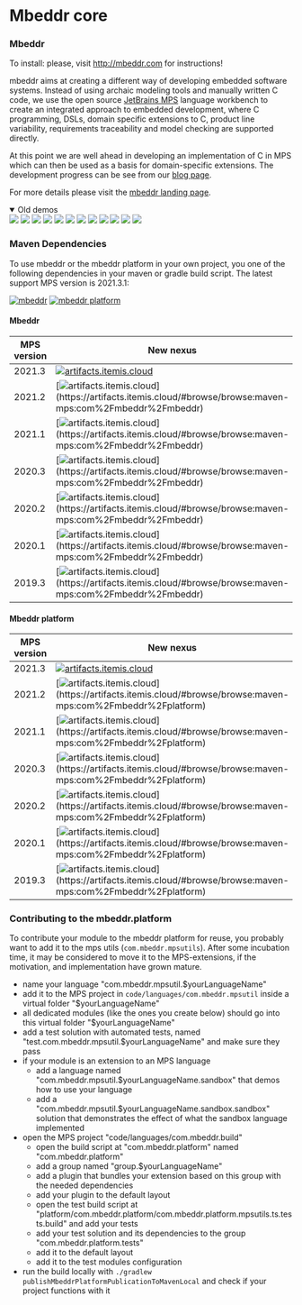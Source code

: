 # Mbeddr core

### Mbeddr

To install: please, visit http://mbeddr.com for instructions!

mbeddr aims at creating a different way of developing embedded software systems. Instead of using archaic modeling tools and manually written C code, we use the open source [JetBrains MPS](http://jetbrains.com/mps) language workbench to create an integrated approach to embedded development, where C programming, DSLs, domain specific extensions to C, product line variability, requirements traceability and model checking are supported directly.

At this point we are well ahead in developing an implementation of C in MPS which can then be used as a basis for domain-specific extensions. The development progress can be see from our [blog page](http://mbeddr.com/blog/).

For more details please visit the [mbeddr landing page](https://github.com/mbeddr).

<details open>
  <summary>Old demos</summary>
  <a href="http://mbeddr.com/#!prettyPhoto/1/"><img src="http://mbeddr.com/images/feature_plainC.png" name="Cleaned Up C99"></a>
  <a href="http://mbeddr.com/#!prettyPhoto/2/"><img src="http://mbeddr.com/images/feature_logging.png" name="Reporting and Logging"></a>
  <a href="http://mbeddr.com/#!prettyPhoto/3/"><img src="http://mbeddr.com/images/feature_testing.png" name="Testing"></a>
  <a href="http://mbeddr.com/#!prettyPhoto/4/"><img src="http://mbeddr.com/images/feature_units.png" name="Physical Units"></a>
  <a href="http://mbeddr.com/#!prettyPhoto/5/"><img src="http://mbeddr.com/images/feature_statemachine.png" name="State Machines"></a>
  <a href="http://mbeddr.com/#!prettyPhoto/6/"><img src="http://mbeddr.com/images/feature_components.png" name="Interfaces and Components"></a>
  <a href="http://mbeddr.com/#!prettyPhoto/7/"><img src="http://mbeddr.com/images/feature_req.png" name="Requirements, Tracing and Docs"></a>
  <a href="http://mbeddr.com/#!prettyPhoto/8/"><img src="http://mbeddr.com/images/feature_ple.png" name="Product Line Variability"></a>
  <a href="http://mbeddr.com/#!prettyPhoto/9/"><img src="http://mbeddr.com/images/feature_verification.png" name="Formal Verification"></a>
  <a href="http://mbeddr.com/#!prettyPhoto/10/"><img src="http://mbeddr.com/images/feature_debugging.png" name="Execution and Debugging"></a>
  <a href="http://mbeddr.com/#!prettyPhoto/11/"><img src="http://mbeddr.com/images/feature_ideSupport.png" name="IDE Support"></a>
  <a href="http://mbeddr.com/#!prettyPhoto/12/"><img src="http://mbeddr.com/images/feature_versionControl.png" name="Version Control"></a>
</details>

### Maven Dependencies

To use mbeddr or the mbeddr platform in your own project, you one of the following dependencies in your maven or gradle build script. The latest support MPS version is 2021.3.1:

[![mbeddr](https://img.shields.io/badge/Github%20pages-mbeddr-success)](https://github.com/orgs/mbeddr/packages?tab=packages&q=com.mbeddr.mbeddr)
[![mbeddr platform](https://img.shields.io/badge/Github%20pages-mbeddr.platform-success)](https://github.com/orgs/mbeddr/packages?tab=packages&q=com.mbeddr.platform)

#### Mbeddr

| MPS version | New nexus | Old nexus |
| --------------- | --------------- | --------------- |
| 2021.3 | [![artifacts.itemis.cloud](https://img.shields.io/badge/dynamic/xml?url=https://artifacts.itemis.cloud/repository/maven-mps/com/mbeddr/mbeddr/maven-metadata.xml&label=artifacts.itemis.cloud&color=success&query=.//versioning/latest)](https://artifacts.itemis.cloud/#browse/browse:maven-mps:com%2Fmbeddr%2Fmbeddr) | [![projects.itemis.de](https://img.shields.io/badge/dynamic/xml?url=https://projects.itemis.de/nexus/content/repositories/mbeddr/com/mbeddr/mbeddr/maven-metadata.xml&label=projects.itemis.de&color=inactive&query=.//versioning/latest)](https://projects.itemis.de/nexus/#nexus-search;gav~com.mbeddr~mbeddr~~~) |
| 2021.2 | [![artifacts.itemis.cloud](https://img.shields.io/badge/dynamic/xml?url=https://artifacts.itemis.cloud/repository/maven-mps/com/mbeddr/mbeddr/maven-metadata.xml&label=artifacts.itemis.cloud&color=success&query=.//versioning/versions/version[starts-with(text(),'2021.2')][last()])](https://artifacts.itemis.cloud/#browse/browse:maven-mps:com%2Fmbeddr%2Fmbeddr) | [![projects.itemis.de](https://img.shields.io/badge/dynamic/xml?url=https://projects.itemis.de/nexus/content/repositories/mbeddr/com/mbeddr/mbeddr/maven-metadata.xml&label=projects.itemis.de&color=inactive&query=.//versioning/versions/version[starts-with(text(),'2021.2')][last()])](https://projects.itemis.de/nexus/#nexus-search;gav~com.mbeddr~mbeddr~2021.2*~~) |
| 2021.1 | [![artifacts.itemis.cloud](https://img.shields.io/badge/dynamic/xml?url=https://artifacts.itemis.cloud/repository/maven-mps/com/mbeddr/mbeddr/maven-metadata.xml&label=artifacts.itemis.cloud&color=success&query=.//versioning/versions/version[starts-with(text(),'2021.1')][last()])](https://artifacts.itemis.cloud/#browse/browse:maven-mps:com%2Fmbeddr%2Fmbeddr) | [![projects.itemis.de](https://img.shields.io/badge/dynamic/xml?url=https://projects.itemis.de/nexus/content/repositories/mbeddr/com/mbeddr/mbeddr/maven-metadata.xml&label=projects.itemis.de&color=inactive&query=.//versioning/versions/version[starts-with(text(),'2021.1')][last()])](https://projects.itemis.de/nexus/#nexus-search;gav~com.mbeddr~mbeddr~2021.1*~~) |
| 2020.3 | [![artifacts.itemis.cloud](https://img.shields.io/badge/dynamic/xml?url=https://artifacts.itemis.cloud/repository/maven-mps/com/mbeddr/mbeddr/maven-metadata.xml&label=artifacts.itemis.cloud&color=success&query=.//versioning/versions/version[starts-with(text(),'2020.3')][last()])](https://artifacts.itemis.cloud/#browse/browse:maven-mps:com%2Fmbeddr%2Fmbeddr) | [![projects.itemis.de](https://img.shields.io/badge/dynamic/xml?url=https://projects.itemis.de/nexus/content/repositories/mbeddr/com/mbeddr/mbeddr/maven-metadata.xml&label=projects.itemis.de&color=inactive&query=.//versioning/versions/version[starts-with(text(),'2020.3')][last()])](https://projects.itemis.de/nexus/#nexus-search;gav~com.mbeddr~mbeddr~2020.3*~~) |
| 2020.2 | [![artifacts.itemis.cloud](https://img.shields.io/badge/dynamic/xml?url=https://artifacts.itemis.cloud/repository/maven-mps/com/mbeddr/mbeddr/maven-metadata.xml&label=artifacts.itemis.cloud&color=success&query=.//versioning/versions/version[starts-with(text(),'2020.2')][last()])](https://artifacts.itemis.cloud/#browse/browse:maven-mps:com%2Fmbeddr%2Fmbeddr) | [![projects.itemis.de](https://img.shields.io/badge/dynamic/xml?url=https://projects.itemis.de/nexus/content/repositories/mbeddr/com/mbeddr/mbeddr/maven-metadata.xml&label=projects.itemis.de&color=inactive&query=.//versioning/versions/version[starts-with(text(),'2020.2')][last()])](https://projects.itemis.de/nexus/#nexus-search;gav~com.mbeddr~mbeddr~2020.2*~~) |
| 2020.1 | [![artifacts.itemis.cloud](https://img.shields.io/badge/dynamic/xml?url=https://artifacts.itemis.cloud/repository/maven-mps/com/mbeddr/mbeddr/maven-metadata.xml&label=artifacts.itemis.cloud&color=success&query=.//versioning/versions/version[starts-with(text(),'2020.1')][last()])](https://artifacts.itemis.cloud/#browse/browse:maven-mps:com%2Fmbeddr%2Fmbeddr) | [![projects.itemis.de](https://img.shields.io/badge/dynamic/xml?url=https://projects.itemis.de/nexus/content/repositories/mbeddr/com/mbeddr/mbeddr/maven-metadata.xml&label=projects.itemis.de&color=inactive&query=.//versioning/versions/version[starts-with(text(),'2020.1')][last()])](https://projects.itemis.de/nexus/#nexus-search;gav~com.mbeddr~mbeddr~2020.1*~~) |
| 2019.3 | [![artifacts.itemis.cloud](https://img.shields.io/badge/dynamic/xml?url=https://artifacts.itemis.cloud/repository/maven-mps/com/mbeddr/mbeddr/maven-metadata.xml&label=artifacts.itemis.cloud&color=success&query=.//versioning/versions/version[starts-with(text(),'2019.3')][last()])](https://artifacts.itemis.cloud/#browse/browse:maven-mps:com%2Fmbeddr%2Fmbeddr) | [![projects.itemis.de](https://img.shields.io/badge/dynamic/xml?url=https://projects.itemis.de/nexus/content/repositories/mbeddr/com/mbeddr/mbeddr/maven-metadata.xml&label=projects.itemis.de&color=inactive&query=.//versioning/versions/version[starts-with(text(),'2019.3')][last()])](https://projects.itemis.de/nexus/#nexus-search;gav~com.mbeddr~mbeddr~2019.3*~~) |


#### Mbeddr platform


| MPS version | New nexus | Old nexus |
| --------------- | --------------- | --------------- |
| 2021.3 | [![artifacts.itemis.cloud](https://img.shields.io/badge/dynamic/xml?url=https://artifacts.itemis.cloud/repository/maven-mps/com/mbeddr/platform/maven-metadata.xml&label=artifacts.itemis.cloud&color=success&query=.//versioning/latest)](https://artifacts.itemis.cloud/#browse/browse:maven-mps:com%2Fmbeddr%2Fplatform) | [![projects.itemis.de](https://img.shields.io/badge/dynamic/xml?url=https://projects.itemis.de/nexus/content/repositories/mbeddr/com/mbeddr/platform/maven-metadata.xml&label=projects.itemis.de&color=inactive&query=.//versioning/latest)](https://projects.itemis.de/nexus/#nexus-search;gav~com.mbeddr~platform~~~) |
| 2021.2 | [![artifacts.itemis.cloud](https://img.shields.io/badge/dynamic/xml?url=https://artifacts.itemis.cloud/repository/maven-mps/com/mbeddr/platform/maven-metadata.xml&label=artifacts.itemis.cloud&color=success&query=.//versioning/versions/version[starts-with(text(),'2021.2')][last()])](https://artifacts.itemis.cloud/#browse/browse:maven-mps:com%2Fmbeddr%2Fplatform) | [![projects.itemis.de](https://img.shields.io/badge/dynamic/xml?url=https://projects.itemis.de/nexus/content/repositories/mbeddr/com/mbeddr/platform/maven-metadata.xml&label=projects.itemis.de&color=inactive&query=.//versioning/versions/version[starts-with(text(),'2021.2')][last()])](https://projects.itemis.de/nexus/#nexus-search;gav~com.mbeddr~platform~2021.2*~~) |
| 2021.1 | [![artifacts.itemis.cloud](https://img.shields.io/badge/dynamic/xml?url=https://artifacts.itemis.cloud/repository/maven-mps/com/mbeddr/platform/maven-metadata.xml&label=artifacts.itemis.cloud&color=success&query=.//versioning/versions/version[starts-with(text(),'2021.1')][last()])](https://artifacts.itemis.cloud/#browse/browse:maven-mps:com%2Fmbeddr%2Fplatform) | [![projects.itemis.de](https://img.shields.io/badge/dynamic/xml?url=https://projects.itemis.de/nexus/content/repositories/mbeddr/com/mbeddr/platform/maven-metadata.xml&label=projects.itemis.de&color=inactive&query=.//versioning/versions/version[starts-with(text(),'2021.1')][last()])](https://projects.itemis.de/nexus/#nexus-search;gav~com.mbeddr~platform~2021.1*~~) |
| 2020.3 | [![artifacts.itemis.cloud](https://img.shields.io/badge/dynamic/xml?url=https://artifacts.itemis.cloud/repository/maven-mps/com/mbeddr/platform/maven-metadata.xml&label=artifacts.itemis.cloud&color=success&query=.//versioning/versions/version[starts-with(text(),'2020.3')][last()])](https://artifacts.itemis.cloud/#browse/browse:maven-mps:com%2Fmbeddr%2Fplatform) | [![projects.itemis.de](https://img.shields.io/badge/dynamic/xml?url=https://projects.itemis.de/nexus/content/repositories/mbeddr/com/mbeddr/platform/maven-metadata.xml&label=projects.itemis.de&color=inactive&query=.//versioning/versions/version[starts-with(text(),'2020.3')][last()])](https://projects.itemis.de/nexus/#nexus-search;gav~com.mbeddr~platform~2020.3*~~) |
| 2020.2 | [![artifacts.itemis.cloud](https://img.shields.io/badge/dynamic/xml?url=https://artifacts.itemis.cloud/repository/maven-mps/com/mbeddr/platform/maven-metadata.xml&label=artifacts.itemis.cloud&color=success&query=.//versioning/versions/version[starts-with(text(),'2020.2')][last()])](https://artifacts.itemis.cloud/#browse/browse:maven-mps:com%2Fmbeddr%2Fplatform) | [![projects.itemis.de](https://img.shields.io/badge/dynamic/xml?url=https://projects.itemis.de/nexus/content/repositories/mbeddr/com/mbeddr/platform/maven-metadata.xml&label=projects.itemis.de&color=inactive&query=.//versioning/versions/version[starts-with(text(),'2020.2')][last()])](https://projects.itemis.de/nexus/#nexus-search;gav~com.mbeddr~platform~2020.2*~~) |
| 2020.1 | [![artifacts.itemis.cloud](https://img.shields.io/badge/dynamic/xml?url=https://artifacts.itemis.cloud/repository/maven-mps/com/mbeddr/platform/maven-metadata.xml&label=artifacts.itemis.cloud&color=success&query=.//versioning/versions/version[starts-with(text(),'2020.1')][last()])](https://artifacts.itemis.cloud/#browse/browse:maven-mps:com%2Fmbeddr%2Fplatform) | [![projects.itemis.de](https://img.shields.io/badge/dynamic/xml?url=https://projects.itemis.de/nexus/content/repositories/mbeddr/com/mbeddr/platform/maven-metadata.xml&label=projects.itemis.de&color=inactive&query=.//versioning/versions/version[starts-with(text(),'2020.1')][last()])](https://projects.itemis.de/nexus/#nexus-search;gav~com.mbeddr~platform~2020.1*~~) |
| 2019.3 | [![artifacts.itemis.cloud](https://img.shields.io/badge/dynamic/xml?url=https://artifacts.itemis.cloud/repository/maven-mps/com/mbeddr/platform/maven-metadata.xml&label=artifacts.itemis.cloud&color=success&query=.//versioning/versions/version[starts-with(text(),'2019.3')][last()])](https://artifacts.itemis.cloud/#browse/browse:maven-mps:com%2Fmbeddr%2Fplatform) | [![projects.itemis.de](https://img.shields.io/badge/dynamic/xml?url=https://projects.itemis.de/nexus/content/repositories/mbeddr/com/mbeddr/platform/maven-metadata.xml&label=projects.itemis.de&color=inactive&query=.//versioning/versions/version[starts-with(text(),'2019.3')][last()])](https://projects.itemis.de/nexus/#nexus-search;gav~com.mbeddr~platform~2019.3*~~) |

### Contributing to the mbeddr.platform

To contribute your module to the mbeddr platform for reuse, you probably want to add it to the mps utils (`com.mbeddr.mpsutils`). After some incubation time, it may be considered to move it to the MPS-extensions, if the motivation, and implementation have grown mature.

- name your language "com.mbeddr.mpsutil.$yourLanguageName"
- add it to the MPS project in `code/languages/com.mbeddr.mpsutil` inside a virtual folder "$yourLanguageName"
- all dedicated modules (like the ones you create below) should go into this virtual folder "$yourLanguageName"
- add a test solution with automated tests, named "test.com.mbeddr.mpsutil.$yourLanguageName" and make sure they pass
- if your module is an extension to an MPS language
     - add a language named "com.mbeddr.mpsutil.$yourLanguageName.sandbox" that demos how to use your language
     - add a "com.mbeddr.mpsutil.$yourLanguageName.sandbox.sandbox" solution that demonstrates the effect of what the sandbox language implemented
- open the MPS project "code/languages/com.mbeddr.build"
    - open the build script at "com.mbeddr.platform" named "com.mbeddr.platform"
    - add a group named "group.$yourLanguageName"
    - add a plugin that bundles your extension based on this group with the needed dependencies
    - add your plugin to the default layout
    - open the test build script at "platform/com.mbeddr.platform/com.mbeddr.platform.mpsutils.ts.tests.build" and add your tests
    - add your test solution and its dependencies to the group "com.mbeddr.platform.tests"
    - add it to the default layout
    - add it to the test modules configuration
- run the build locally with `./gradlew publishMbeddrPlatformPublicationToMavenLocal` and check if your project functions with it
